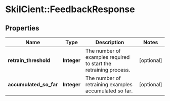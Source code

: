 # SkilCient::FeedbackResponse

## Properties
Name | Type | Description | Notes
------------ | ------------- | ------------- | -------------
**retrain_threshold** | **Integer** | The number of examples required to start the retraining process. | [optional] 
**accumulated_so_far** | **Integer** | The number of retraining examples accumulated so far. | [optional] 


